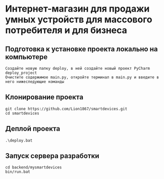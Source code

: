 # Интернет-магазин для продажи умных устройств для массового потребителя и для бизнеса

## Подготовка к установке проекта локально на компьютере

    Создайте новую папку deploy, в ней создайте новый проект PyCharm deploy_project
    Очистите содержимое main.py, откройте терминал в main.py и введите в него нижеследующие команды

## Клонирование проекта

    git clone https://github.com/Lion1867/smartdevices.git
    cd smartdevices

## Деплой проекта

    .\deploy.bat

## Запуск сервера разработки

    cd backend/mysmartdevices
    bin/run.bat